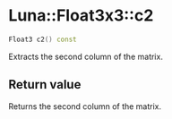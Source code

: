 # Luna::Float3x3::c2

```c++
Float3 c2() const
```

Extracts the second column of the matrix. 



## Return value
Returns the second column of the matrix. 

